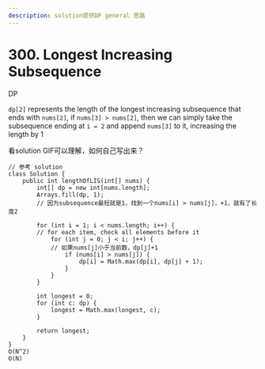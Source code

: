```yaml
---
description: solution提供DP general 思路
---
```


# 300. Longest Increasing Subsequence

DP

`dp[2]` represents the length of the longest increasing subsequence that ends with `nums[2]`, if `nums[3] > nums[2]`, then we can simply take the subsequence ending at `i = 2` and append `nums[3]` to it, increasing the length by 1



看solution GIF可以理解，如何自己写出来？

```
// 参考 solution
class Solution {
    public int lengthOfLIS(int[] nums) {
        int[] dp = new int[nums.length];
        Arrays.fill(dp, 1); 
        // 因为subsequence最短就是1，找到一个nums[i] > nums[j]，+1，就有了长度2
        
        for (int i = 1; i < nums.length; i++) {
        // for each item, check all elements before it
            for (int j = 0; j < i; j++) {
            // 如果nums[j]小于当前数，dp[j]+1
                if (nums[i] > nums[j]) {
                    dp[i] = Math.max(dp[i], dp[j] + 1);
                }
            }
        }
        
        int longest = 0;
        for (int c: dp) {
            longest = Math.max(longest, c);
        }
        
        return longest;
    }
}
O(N^2)
O(N)
```
